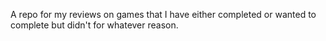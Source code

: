 A repo for my reviews on games that I have either completed or wanted to complete but didn't for whatever reason.